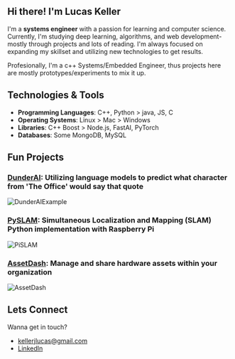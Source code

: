 ## Hi there! I'm Lucas Keller

I'm a **systems engineer** with a passion for learning and computer science. Currently, I'm studying deep learning, algorithms, and web development- mostly through projects and lots of reading. I'm always focused on expanding my skillset and utilizing new technologies to get results.

Profesionally, I'm a c++ Systems/Embedded Engineer, thus projects here are mostly prototypes/experiments to mix it up.

## Technologies & Tools
- **Programming Languages**: C++, Python > java, JS, C
- **Operating Systems**: Linux > Mac > Windows
- **Libraries**: C++ Boost > Node.js, FastAI, PyTorch
- **Databases**: Some MongoDB, MySQL

## Fun Projects
### [DunderAI](https://github.com/ljkeller/DunderQueryin): Utilizing language models to predict what character from 'The Office' would say that quote
![DunderAIExample](https://user-images.githubusercontent.com/44109284/227739179-99b635d8-35dd-41a4-9c03-1ee4588f0815.png)

### [PySLAM](https://github.com/ljkeller/PySlam): Simultaneous Localization and Mapping (SLAM) Python implementation with Raspberry Pi
![PiSLAM](https://user-images.githubusercontent.com/44109284/227739106-395a98ed-5f8d-4a81-9826-ae7ba09929e0.png)

### [AssetDash](https://github.com/ljkeller/AssetDash): Manage and share hardware assets within your organization
![AssetDash](https://user-images.githubusercontent.com/44109284/227739237-956f48e7-0cc0-4694-a1c8-9cbc4dcd2336.png)


## Lets Connect
Wanna get in touch?
- kellerjlucas@gmail.com
- [LinkedIn](https://www.linkedin.com/in/lucas-j-keller/)
